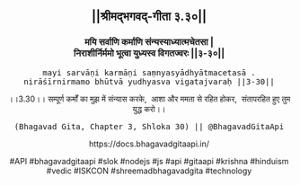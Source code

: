<center><h2>||श्रीमद्‍भगवद्‍-गीता ३.३०||</h2>
<h3>मयि सर्वाणि कर्माणि संन्यस्याध्यात्मचेतसा |<br/>निराशीर्निर्ममो भूत्वा युध्यस्व विगतज्वरः ||३-३०||</h3>
<pre>mayi sarvāṇi karmāṇi saṃnyasyādhyātmacetasā .<br/>nirāśīrnirmamo bhūtvā yudhyasva vigatajvaraḥ ||3-30||</pre>
<p>।।3.30।। सम्पूर्ण कर्मों का मुझ में संन्यास करके,  आशा और ममता से रहित होकर,  संतापरहित हुए तुम युद्ध करो।।</p>
<pre>(Bhagavad Gita, Chapter 3, Shloka 30) || @BhagavadGitaApi</pre><p>https://docs.bhagavadgitaapi.in/</p><p>#API #bhagavadgitaapi #slok #nodejs #js #api #gitaapi #krishna #hinduism #vedic #ISKCON #shreemadbhagavadgita #technology</p></center>